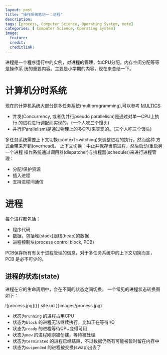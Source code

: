 ```yaml
---
layout: post
title: "操作系统笔记一：进程"
description:
tags: [process, Computer Science, Operating System, note]
categories: [ Computer Science, Operating System]
image:
  feature:
  credit:
  creditlink:
---
```

进程是一个程序运行中的实例，对进程的管理，如CPU分配，内存空间分配等等是操作系
统的重要内容。主要是小学期的内容，现在来总结一下。


# 计算机分时系统
现在的计算机系统大部分是多任务系统(multiprogramming),可以参考
[MULTICS](http://en.wikipedia.org/wiki/Multics):

* 并发(Concurrency, 或者伪并行pseudo parallelism)是通过对单一CPU上执行
  的进程进行调配而实现的。(一个人吃三个馒头)
* 并行(Parallelism)是通过物理上的多CPU来实现的。(三个人吃三个馒头)

多任务系统需要上下文切换(context switching)来调整进程的执行，然而这种
方式会带来开销(overhead)。
上下文切换：中止并保存当前进程，然后启动/重启另一个进程
操作系统通过调用器(dispatcher)与排程器(scheduler)来进行进程管理：

* 分配/保护资源
* 插入进程
* 支持进程间通信

# 进程
每个进程都包括：

- 程序代码
- 数据，包括堆(stack)跟栈(heap)的数据
- 进程控制块(process control block, PCB)

PCB保存所有有关于进程管理的信息，对于多任务系统中的上下文切换而言，PCB
是必不可少的。

## 进程的状态(state)
进程在它的生命周期中，会在不同的状态之间切换。
一个常见的进程状态转换图如下：

![process.jpg]({{ site.url }}images/process.jpg)

* 状态为`running` 的进程占用CPU
* 状态为`block` 的进程无法继续执行，比如正在等待I/O
* 状态为`ready` 的进程等待CPU变得可用
* 状态为`new` 的进程刚刚被创建，等待被处理
* 状态为`terminated` 的进程已经结束，不过数据仍然有可能被暂时留在内存中
* 状态为`suspended` 的进程被交换(swap)出去了


